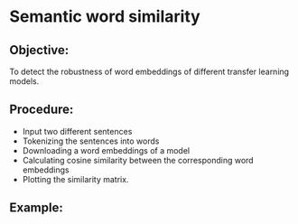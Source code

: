 # Semantic word similarity

## Objective:
 To detect the robustness of word embeddings of different transfer learning models.
 
## Procedure:
* Input two different sentences
* Tokenizing the sentences into words
* Downloading a word embeddings of a model
* Calculating cosine similarity between the corresponding word embeddings
* Plotting the similarity matrix.

## Example:


